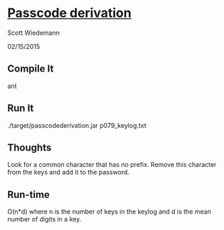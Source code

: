 # [Passcode derivation](http://projecteuler.net/problem=79)
Scott Wiedemann

02/15/2015

## Compile It
ant


## Run It
./target/passcodederivation.jar p079_keylog.txt


## Thoughts
Look for a common character that has no prefix.  Remove this character from the keys and add it to the password.

## Run-time
O(n*d) where n is the number of keys in the keylog and d is the mean number of digits in a key.
